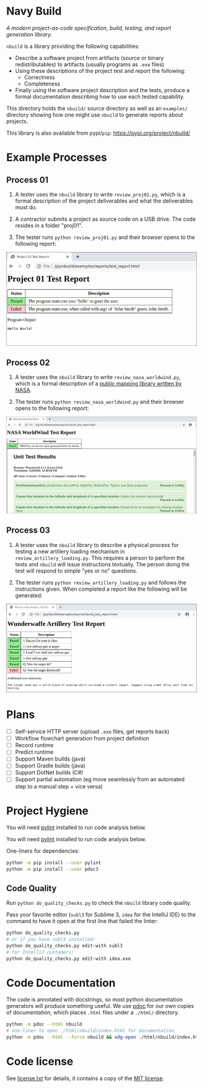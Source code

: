 
# Navy Build

_A modern project-as-code specification, build, testing, and report generation library._

`nbuild` is a library providing the following capabilities:

 - Describe a software project from artifacts (source or binary redistributables) to artifacts (usually programs as `.exe` files)
 - Using these descriptions of the project test and report the following:
    - Correctness
    - Completeness
 - Finally using the software project description and the tests, produce a formal documentation
   describing how to use each tested capability.

This directory holds the `nbuild/` source directory as well as an `examples/` directory showing
how one might use `nbuild` to generate reports about projects.

This library is also available from pypi/`pip`: https://pypi.org/project/nbuild/

# Example Processes

## Process 01

1. A tester uses the `nbuild` library to write `review_proj01.py`,
   which is a formal description of the project deliverables and what the deliverables must do.

2. A contractor submits a project as source code on a USB drive. The code resides in a folder "proj01".

3. The tester runs `python review_proj01.py` and their browser opens to the following report:

![screenshots/proj01-report01.jpg](screenshots/proj01-report01.jpg)

## Process 02

1. A tester uses the `nbuild` library to write `review_nasa_worldwind.py`,
   which is a formal description of a [public mapping library written by NASA](https://worldwind.arc.nasa.gov/).

2. The tester runs `python review_nasa_worldwind.py` and their browser opens to the following report:
  
![screenshots/nasa_worldwind-report01.jpg](screenshots/nasa_worldwind-report01.jpg)

## Process 03

1. A tester uses the `nbuild` library to describe a physical process for testing
   a new artillery loading mechanism in `review_artillery_loading.py`. This requires a person to perform the tests
   and `nbuild` will issue instructions textually. The person doing
   the test will respond to simple "yes or no" questions.

2. The tester runs `python review_artillery_loading.py` and follows the instructions given.
   When completed a report like the following will be generated:
  
![screenshots/artillery_loading-report01.jpg](screenshots/artillery_loading-report01.jpg)


# Plans

 - [ ] Self-service HTTP server (upload `.exe` files, get reports back)
 - [ ] Workflow flowchart generation from project definition
 - [ ] Record runtime
 - [ ] Predict runtime 
 - [ ] Support Maven builds (java)
 - [ ] Support Gradle builds (java)
 - [ ] Support DotNet builds (C\#)
 - [ ] Support partial automation (eg move seamlessly from an automated step to a manual step + vice versa)

# Project Hygiene

You will need [pylint](https://www.pylint.org/) installed to run code analysis below.

You will need [pylint](https://www.pylint.org/) installed to run code analysis below.

One-liners for dependencies:

```bash
python -m pip install --user pylint
python -m pip install --user pdoc3
```

## Code Quality

Run `python do_quality_checks.py` to check the `nbuild` library code quality.

Pass your favorite editor (`subl3` for Sublime 3, `idea` for the IntelliJ IDE)
to the command to have it open at the first line that failed the linter:

```bash
python do_quality_checks.py
# or if you have subl3 installed:
python do_quality_checks.py edit-with subl3
# for IntelliJ customers:
python do_quality_checks.py edit-with idea.exe
```

# Code Documentation

The code is annotated with docstrings, so most python documentation generators
will produce something useful. We use [pdoc](https://pdoc3.github.io/pdoc/) for our
own copies of documentation, which places `.html` files under a `./html/` directory.

```bash
python -m pdoc --html nbuild
# one-liner to open ./html/nbuild/index.html for documentation
python -m pdoc --html --force nbuild && xdg-open ./html/nbuild/index.html
```

# Code license

See [license.txt](license.txt) for details, it contains a copy of the [MIT license](https://en.wikipedia.org/wiki/MIT_License).



